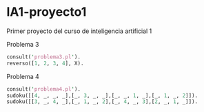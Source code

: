 # IA1-proyecto1
Primer proyecto del curso de inteligencia artificial 1

Problema 3

```pl
consult('problema3.pl').
reverso([1, 2, 3, 4], X).
```

Problema 4
```pl
consult('problema4.pl').
sudoku([[4, _, _, _],[_, 3, _, _],[_, _, 1, _],[_, 1, _, 2]]).
sudoku([[3, _, 4, _],[_, 1, _, 2],[_, 4, _, 3],[2, _, 1, _]]).
```
